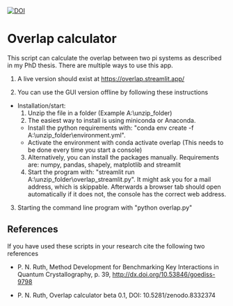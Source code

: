 [![DOI](https://zenodo.org/badge/689645998.svg)](https://zenodo.org/badge/latestdoi/689645998)

# Overlap calculator
This script can calculate the overlap between two pi systems as described in my PhD thesis. There are multiple ways to use this app.

1. A live version should exist at https://overlap.streamlit.app/

2. You can use the GUI version offline by following these instructions
 - Installation/start:
   1.  Unzip the file in a folder (Example A:\unzip_folder)
   2.  The easiest way to install is using miniconda or Anaconda.
      *   Install the python requirements with: "conda env create -f  A:\unzip_folder\environment.yml".
      *   Activate the environment with conda activate overlap (This needs to be done every time you start a console)
   3.  Alternatively, you can install the packages manually.
       Requirements are: numpy, pandas, shapely, matplotlib and streamlit
   4.  Start the program with: "streamlit run A:\unzip_folder\overlap_streamlit.py". It might ask you for a mail
       address, which is skippable. Afterwards a browser tab should open automatically if it does not, the console has
       the correct web address.
3. Starting the command line program with "python overlap.py"

## References
If you have used these scripts in your research cite the following two references
 - P. N. Ruth, Method Development for Benchmarking Key Interactions in Quantum Crystallography, p. 39, http://dx.doi.org/10.53846/goediss-9798

 - P. N. Ruth, Overlap calculator beta 0.1, DOI: 10.5281/zenodo.8332374

